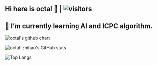 ## Hi here is octal 👋 | <img alt="visitors" src="https://visitor-badge.laobi.icu/badge?page_id=octal-zhihao.readme&left_text=%E6%B5%8F%E8%A7%88%E9%87%8F%20Visitors" /> 
## 🌱 I’m currently learning AI and ICPC algorithm.
<img alt="octal's github chart" src="https://ghchart.rshah.org/octal-zhihao" />

<!--
**octal-zhihao/octal-zhihao** is a ✨ _special_ ✨ repository because its `README.md` (this file) appears on your GitHub profile.

Here are some ideas to get you started:

- 🔭 I’m currently working on ...
- 🌱 I’m currently learning ...
- 👯 I’m looking to collaborate on ...
- 🤔 I’m looking for help with ...
- 💬 Ask me about ...
- 📫 How to reach me: ...
- 😄 Pronouns: ...
- ⚡ Fun fact: ...
-->
![octal-zhihao's GitHub stats](https://github-readme-stats.vercel.app/api?username=octal-zhihao&include_all_commits=true&show_icons=true)

![Top Langs](https://github-readme-stats.vercel.app/api/top-langs/?username=octal-zhihao&layout=compact&hide=html,typescript,css,jupyter%20notebook,ruby&langs_count=8)
